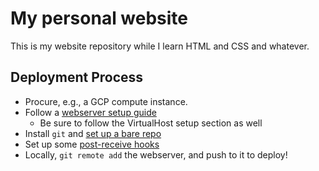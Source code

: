 # My personal website

This is my website repository while I learn HTML and CSS and whatever.

## Deployment Process

*   Procure, e.g., a GCP compute instance.
*   Follow a [webserver setup guide](https://www.digitalocean.com/community/tutorials/how-to-install-the-apache-web-server-on-centos-7)
    * Be sure to follow the VirtualHost setup section as well
*   Install `git` and [set up a bare repo](https://git-scm.com/book/en/v2/Git-on-the-Server-Getting-Git-on-a-Server)
*   Set up some [post-receive hooks](https://www.digitalocean.com/community/tutorials/how-to-use-git-hooks-to-automate-development-and-deployment-tasks)
*   Locally, `git remote add` the webserver, and push to it to deploy!
